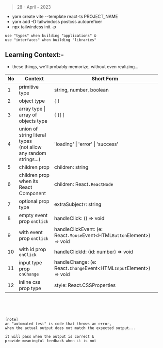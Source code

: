 > 28 - April - 2023

* yarn create vite --template react-ts PROJECT_NAME
* yarn add -D tailwindcss postcss autoprefixer
* npx tailwindcss init -p


```
use "types" when building "applications" & 
use "interfaces" when building "libraries"
```

## Learning Context:- 
* these things, we'll probably memorize, without even realizing...

|No| Context                    | Short Form              |
|--|----------------------------|-------------------------|
|1 | primitive type             | string, number, boolean |
|2 | object type                | { }                     |
|3 | array type \| array of objects type  | { }[ ]        |
|4 | union of string literal types <br/> (not allow any random strings...) | 'loading' \| 'error' \| 'success' |
|5 | children prop              | children: string        |
|6 | children prop <br> when its React Component  | children: React`.ReactNode` |
|7 | optional prop type         | extraSubject`?`: string   |
|8 | empty event prop `onClick` | handleClick: () => void   |
|9 | with event prop `onClick`  | handleClickEvent: (e: React`.Mouse`Event\<HTML`Button`Element>) => void |
|10 | with id prop `onClick`    | handleClickId: (id: number) => void |
|11 | input type prop `onChange`| handleChange: (e: React`.Change`Event\<HTML`Input`Element>) => void |
|12 | inline css prop type      | style: React.CSSProperties|



<br /><br /><br />

```
[note]
an "automated test" is code that throws an error, 
when the actual output does not match the expected output...

it will pass when the output is correct & 
provide meaningful feedback when it is not
```